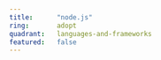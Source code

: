 ```yaml
---
title:      "node.js"
ring:       adopt
quadrant:   languages-and-frameworks
featured:   false
---
```

